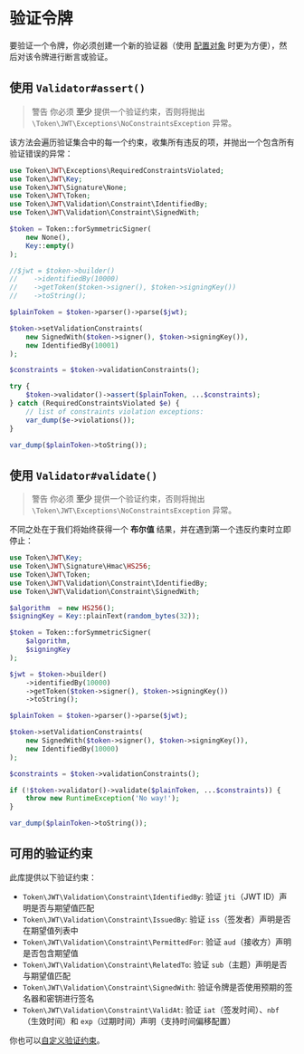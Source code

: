 # 验证令牌

要验证一个令牌，你必须创建一个新的验证器（使用 [配置对象](../usage/configuration.md) 时更为方便），然后对该令牌进行断言或验证。

## 使用 `Validator#assert()`

> 警告
> 你必须 **至少** 提供一个验证约束，否则将抛出 `\Token\JWT\Exceptions\NoConstraintsException` 异常。

该方法会遍历验证集合中的每一个约束，收集所有违反的项，并抛出一个包含所有验证错误的异常：

```php
use Token\JWT\Exceptions\RequiredConstraintsViolated;
use Token\JWT\Key;
use Token\JWT\Signature\None;
use Token\JWT\Token;
use Token\JWT\Validation\Constraint\IdentifiedBy;
use Token\JWT\Validation\Constraint\SignedWith;

$token = Token::forSymmetricSigner(
    new None(),
    Key::empty()
);

//$jwt = $token->builder()
//    ->identifiedBy(10000)
//    ->getToken($token->signer(), $token->signingKey())
//    ->toString();

$plainToken = $token->parser()->parse($jwt);

$token->setValidationConstraints(
    new SignedWith($token->signer(), $token->signingKey()),
    new IdentifiedBy(10001)
);

$constraints = $token->validationConstraints();

try {
    $token->validator()->assert($plainToken, ...$constraints);
} catch (RequiredConstraintsViolated $e) {
    // list of constraints violation exceptions:
    var_dump($e->violations());
}

var_dump($plainToken->toString());
```

## 使用 `Validator#validate()`

> 警告
> 你必须 **至少** 提供一个验证约束，否则将抛出 `\Token\JWT\Exceptions\NoConstraintsException` 异常。

不同之处在于我们将始终获得一个 **布尔值** 结果，并在遇到第一个违反约束时立即停止：

```php
use Token\JWT\Key;
use Token\JWT\Signature\Hmac\HS256;
use Token\JWT\Token;
use Token\JWT\Validation\Constraint\IdentifiedBy;
use Token\JWT\Validation\Constraint\SignedWith;

$algorithm  = new HS256();
$signingKey = Key::plainText(random_bytes(32));

$token = Token::forSymmetricSigner(
    $algorithm,
    $signingKey
);

$jwt = $token->builder()
    ->identifiedBy(10000)
    ->getToken($token->signer(), $token->signingKey())
    ->toString();

$plainToken = $token->parser()->parse($jwt);

$token->setValidationConstraints(
    new SignedWith($token->signer(), $token->signingKey()),
    new IdentifiedBy(10000)
);

$constraints = $token->validationConstraints();

if (!$token->validator()->validate($plainToken, ...$constraints)) {
    throw new RuntimeException('No way!');
}

var_dump($plainToken->toString());
```

## 可用的验证约束

此库提供以下验证约束：

* `Token\JWT\Validation\Constraint\IdentifiedBy`: 验证 `jti`（JWT ID）声明是否与期望值匹配
* `Token\JWT\Validation\Constraint\IssuedBy`: 验证 `iss`（签发者）声明是否在期望值列表中
* `Token\JWT\Validation\Constraint\PermittedFor`: 验证 `aud`（接收方）声明是否包含期望值
* `Token\JWT\Validation\Constraint\RelatedTo`: 验证 `sub`（主题）声明是否与期望值匹配
* `Token\JWT\Validation\Constraint\SignedWith`: 验证令牌是否使用预期的签名器和密钥进行签名
* `Token\JWT\Validation\Constraint\ValidAt`: 验证 `iat`（签发时间）、`nbf`（生效时间）和 `exp`（过期时间）声明（支持时间偏移配置）

你也可以[自定义验证约束](../guides/extending-the-library.md#验证约束集合)。
